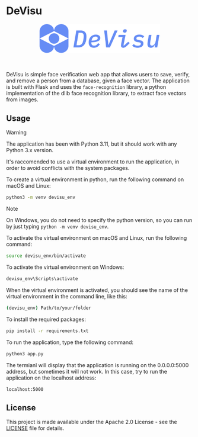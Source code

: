 # DeVisu

<p align="center">
  <img width="325" src="static/img/DeVisu.svg" alt="DeVisu logo">
</p>

</br>

DeVisu is simple face verification web app that allows users to save, verify, and remove a person from a database, given a face vector.
The application is built with Flask and uses the `face-recognition` library, a python implementation of the dlib face recognition library, to extract face vectors from images.

## Usage

> [!WARNING]
> The application has been with Python 3.11, but it should work with any Python 3.x version.

It's raccomended to use a virtual environment to run the application, in order to avoid conflicts with the system packages.

To create a virtual environment in python, run the following command on macOS and Linux:

```bash
python3 -m venv devisu_env
```

> [!NOTE]
> On Windows, you do not need to specify the python version, so you can run by just typing `python -m venv devisu_env`.

To activate the virtual environment on macOS and Linux, run the following command:

```bash
source devisu_env/bin/activate
```

To activate the virtual environment on Windows:

```bash
devisu_env\Scripts\activate
```

When the virtual environment is activated, you should see the name of the virtual environment in the command line, like this:

```bash
(devisu_env) Path/to/your/folder
```

To install the required packages:

```bash
pip install -r requirements.txt
```

To run the application, type the following command:

```bash
python3 app.py
```

The termianl will display that the application is running on the 0.0.0.0:5000 address, but sometimes it will not work. In this case, try to run the application on the localhost address:

```bash
localhost:5000
```

## License

This project is made available under the Apache 2.0 License - see the [LICENSE](LICENSE.txt) file for details.
